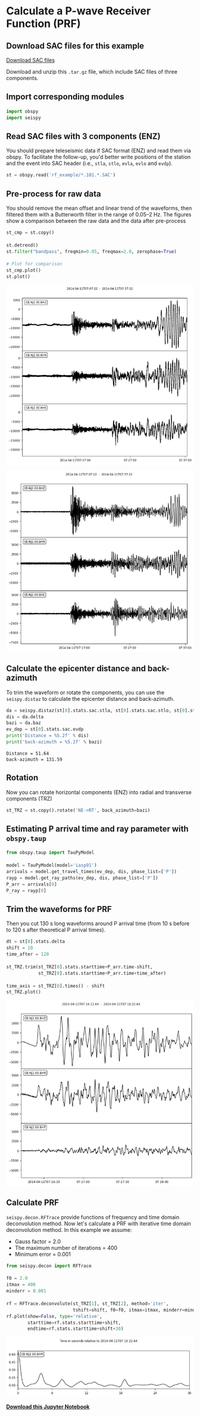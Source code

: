 
# Calculate a P-wave Receiver Function (PRF)

## Download SAC files for this example

[Download SAC files](https://osf.io/7xb63/download)

Download and unzip this `.tar.gz` file, which include SAC files of three components.

## Import corresponding modules

```python
import obspy
import seispy
```

## Read SAC files with 3 components (ENZ)

You should prepare teleseismic data if SAC format (ENZ) and read them via obspy. To facilitate the follow-up, you'd better write positions of the station and the event into SAC header (i.e., `stla`, `stlo`, `evla`, `evlo` and `evdp`).

```python
st = obspy.read('rf_example/*.101.*.SAC')
```

## Pre-process for raw data

You should remove the mean offset and linear trend of the waveforms, then filtered them with a Butterworth filter in the range of 0.05–2 Hz. The figures show a comparison between the raw data and the data after pre-process

```python
st_cmp = st.copy()

st.detrend()
st.filter("bandpass", freqmin=0.05, freqmax=2.0, zerophase=True)

# Plot for comparison
st_cmp.plot()
st.plot()
```

![png](/_static/files/output_5_0.png)

![png](/_static/files/output_5_1.png)

## Calculate the epicenter distance and back-azimuth

To trim the waveform or rotate the components, you can use the `seispy.distaz` to calculate the epicenter distance and back-azimuth.

```python
da = seispy.distaz(st[0].stats.sac.stla, st[0].stats.sac.stlo, st[0].stats.sac.evla, st[0].stats.sac.evlo)
dis = da.delta
bazi = da.baz
ev_dep = st[0].stats.sac.evdp
print('Distance = %5.2f' % dis)
print('back-azimuth = %5.2f' % bazi)
```

    Distance = 51.64
    back-azimuth = 131.59

## Rotation

Now you can rotate horizontal components (ENZ) into radial and transverse components (TRZ)

```python
st_TRZ = st.copy().rotate('NE->RT', back_azimuth=bazi)
```

## Estimating P arrival time and ray parameter with `obspy.taup`

```python
from obspy.taup import TauPyModel

model = TauPyModel(model='iasp91')
arrivals = model.get_travel_times(ev_dep, dis, phase_list=['P'])
rayp = model.get_ray_paths(ev_dep, dis, phase_list=['P'])
P_arr = arrivals[0]
P_ray = rayp[0]
```

## Trim the waveforms for PRF

Then you cut 130 s long waveforms around P arrival time (from 10 s before to 120 s after theoretical P arrival times).

```python
dt = st[0].stats.delta
shift = 10
time_after = 120

st_TRZ.trim(st_TRZ[0].stats.starttime+P_arr.time-shift,
            st_TRZ[0].stats.starttime+P_arr.time+time_after)

time_axis = st_TRZ[0].times() - shift
st_TRZ.plot()

```

![png](/_static/files/output_13_1.png)

## Calculate PRF

`seispy.decon.RFTrace` provide functions of frequency and time domain deconvolution method. Now let's calculate a PRF with iterative time domain deconvolution method. In this example we assume:

- Gauss factor = 2.0
- The maximum number of iterations = 400
- Minimum error = 0.001

```python
from seispy.decon import RFTrace

f0 = 2.0
itmax = 400
minderr = 0.001

rf = RFTrace.deconvolute(st_TRZ[1], st_TRZ[2], method='iter',
                         tshift=shift, f0=f0, itmax=itmax, minderr=minderr)
rf.plot(show=False, type='relative',
        starttime=rf.stats.starttime+shift,
        endtime=rf.stats.starttime+shift+30)
```

![png](../_static/files/output_15_1.png)

[**Download this Jupyter Notebook**](../_static/files/PRF_Process.ipynb)